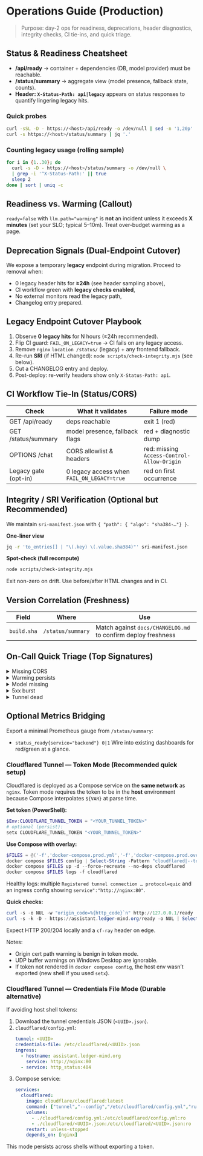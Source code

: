 # Operations Guide (Production)

> Purpose: day-2 ops for readiness, deprecations, header diagnostics, integrity checks, CI tie-ins, and quick triage.

## Status & Readiness Cheatsheet
- **/api/ready** → container + dependencies (DB, model provider) must be reachable.
- **/status/summary** → aggregate view (model presence, fallback state, counts).
- **Header: `X-Status-Path: api|legacy`** appears on status responses to quantify lingering legacy hits.

### Quick probes
```bash
curl -sSL -D - https://<host>/api/ready -o /dev/null | sed -n '1,20p'
curl -s https://<host>/status/summary | jq '.'
```

### Counting legacy usage (rolling sample)
```bash
for i in {1..30}; do
  curl -s -D - https://<host>/status/summary -o /dev/null \
  | grep -i '^X-Status-Path:' || true
  sleep 2
done | sort | uniq -c
```

## Readiness vs. Warming (Callout)
`ready=false` with `llm.path="warming"` is **not** an incident unless it exceeds **X minutes** (set your SLO; typical 5–10m). Treat over-budget warming as a page.

## Deprecation Signals (Dual-Endpoint Cutover)
We expose a temporary **legacy** endpoint during migration. Proceed to removal when:
- 0 legacy header hits for **≥24h** (see header sampling above),
- CI workflow green with **legacy checks enabled**,
- No external monitors read the legacy path,
- Changelog entry prepared.

## Legacy Endpoint Cutover Playbook
1) Observe **0 legacy hits** for N hours (≥24h recommended).
2) Flip CI guard: `FAIL_ON_LEGACY=true` → CI fails on any legacy access.
3) Remove `nginx` `location /status/` (legacy) + any frontend fallback.
4) Re-run **SRI** (if HTML changed): `node scripts/check-integrity.mjs` (see below).
5) Cut a CHANGELOG entry and deploy.
6) Post-deploy: re-verify headers show only `X-Status-Path: api`.

## CI Workflow Tie-In (Status/CORS)
| Check | What it validates | Failure mode |
|------|--------------------|--------------|
| GET /api/ready | deps reachable | exit 1 (red) |
| GET /status/summary | model presence, fallback flags | red + diagnostic dump |
| OPTIONS /chat | CORS allowlist & headers | red: missing `Access-Control-Allow-Origin` |
| Legacy gate (opt-in) | 0 legacy access when `FAIL_ON_LEGACY=true` | red on first occurrence |

## Integrity / SRI Verification (Optional but Recommended)
We maintain `sri-manifest.json` with `{ "path": { "algo": "sha384-…"} }`.

**One-liner view**
```bash
jq -r 'to_entries[] | "\(.key) \(.value.sha384)"' sri-manifest.json
```

**Spot-check (full recompute)**
```bash
node scripts/check-integrity.mjs
```
Exit non-zero on drift. Use before/after HTML changes and in CI.

## Version Correlation (Freshness)
| Field | Where | Use |
|------|-------|-----|
| `build.sha` | `/status/summary` | Match against `docs/CHANGELOG.md` to confirm deploy freshness |

## On-Call Quick Triage (Top Signatures)
<details><summary>Missing CORS</summary>
`OPTIONS /chat` lacks `Access-Control-Allow-Origin` → confirm `ALLOWED_ORIGINS`, edge config, and environment.</details>
<details><summary>Warming persists</summary>
`ready=false, llm.path=warming` beyond X minutes → check model pull, provider health, CPU/memory pressure.</details>
<details><summary>Model missing</summary>
`status.model_present=false` → pull model at startup or bake into image; verify network to provider.</details>
<details><summary>5xx burst</summary>
Spike in `/metrics` + `status.fallback=true` → provider outage; fallback key/path OK? Rate limit? Retries?</details>
<details><summary>Tunnel dead</summary>
Edge 52x via CDN/Tunnel → check tunnel container health, QUIC connections, and origin reachability.</details>

## Optional Metrics Bridging
Export a minimal Prometheus gauge from `/status/summary`:
- `status_ready{service="backend"} 0|1`
Wire into existing dashboards for red/green at a glance.

### Cloudflared Tunnel — Token Mode (Recommended quick setup)

Cloudflared is deployed as a Compose service on the **same network** as `nginx`. Token mode requires the token to be in the **host** environment because Compose interpolates `${VAR}` at parse time.

**Set token (PowerShell):**
```powershell
$Env:CLOUDFLARE_TUNNEL_TOKEN = "<YOUR_TUNNEL_TOKEN>"
# optional (persist):
setx CLOUDFLARE_TUNNEL_TOKEN "<YOUR_TUNNEL_TOKEN>"
```

**Use Compose with overlay:**
```powershell
$FILES = @('-f','docker-compose.prod.yml','-f','docker-compose.prod.override.yml','-f','docker-compose.cloudflared.yml')
docker compose $FILES config | Select-String -Pattern "cloudflared|--token"
docker compose $FILES up -d --force-recreate --no-deps cloudflared
docker compose $FILES logs -f cloudflared
```

Healthy logs: multiple `Registered tunnel connection … protocol=quic` and an ingress config showing `service":"http://nginx:80"`.

**Quick checks:**
```powershell
curl -s -o NUL -w "origin_code=%{http_code}`n" http://127.0.0.1/ready
curl -s -k -D - https://assistant.ledger-mind.org/ready -o NUL | Select-String "HTTP/|cf-ray"
```
Expect HTTP 200/204 locally and a `cf-ray` header on edge.

Notes:
- Origin cert path warning is benign in token mode.
- UDP buffer warnings on Windows Desktop are ignorable.
- If token not rendered in `docker compose config`, the host env wasn’t exported (new shell if you used `setx`).

### Cloudflared Tunnel — Credentials File Mode (Durable alternative)
If avoiding host shell tokens:
1. Download the tunnel credentials JSON (`<UUID>.json`).
2. `cloudflared/config.yml`:
   ```yaml
   tunnel: <UUID>
   credentials-file: /etc/cloudflared/<UUID>.json
   ingress:
     - hostname: assistant.ledger-mind.org
       service: http://nginx:80
     - service: http_status:404
   ```
3. Compose service:
   ```yaml
   services:
     cloudflared:
       image: cloudflare/cloudflared:latest
       command: ["tunnel","--config","/etc/cloudflared/config.yml","run"]
       volumes:
         - ./cloudflared/config.yml:/etc/cloudflared/config.yml:ro
         - ./cloudflared/<UUID>.json:/etc/cloudflared/<UUID>.json:ro
       restart: unless-stopped
       depends_on: [nginx]
   ```
This mode persists across shells without exporting a token.
